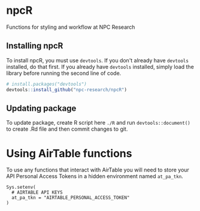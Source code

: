 # npcR
Functions for styling and workflow at NPC Research

## Installing npcR
To install npcR, you must use `devtools`. If you don't already have `devtools` installed, do that first. If you already have `devtools` installed, simply load the library before running the second line of code. 

```R
# install.packages("devtools")  
devtools::install_github("npc-research/npcR")
```
## Updating package
To update package, create R script here `./R` and run `devtools::document()` to create .Rd file and then commit changes to git.

# Using AirTable functions
To use any functions that interact with AirTable you will need to store your API Personal Access Tokens in a hidden environment named `at_pa_tkn`.
```
Sys.setenv(
  # AIRTABLE API KEYS
  at_pa_tkn = "AIRTABLE_PERSONAL_ACCESS_TOKEN"
)
```
